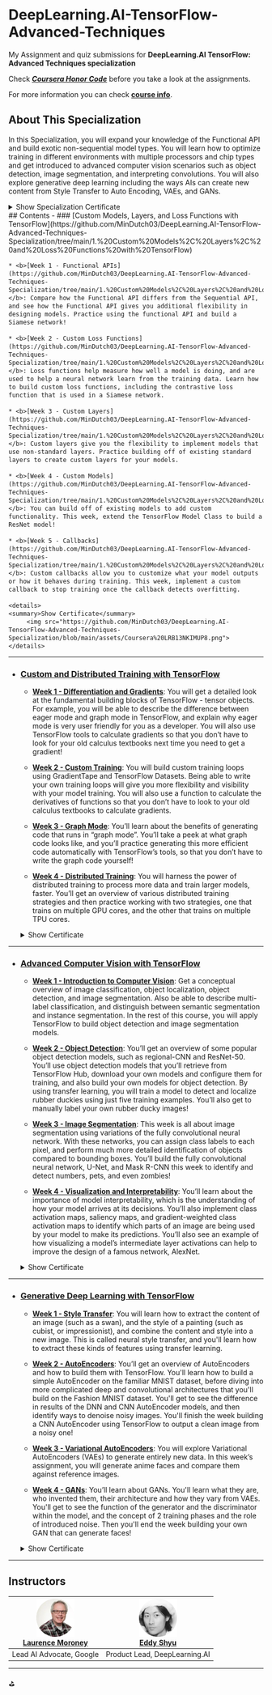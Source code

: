 # DeepLearning.AI-TensorFlow-Advanced-Techniques
My Assignment and quiz submissions for **DeepLearning.AI TensorFlow: Advanced Techniques specialization**

Check **<i>[Coursera Honor Code](https://www.coursera.support/s/article/209818863-Coursera-Honor-Code?language=en_US)</i>** before you take a look at the assignments.

For more information you can check **[course info](https://www.deeplearning.ai/courses/tensorflow-advanced-techniques-specialization/)**.

## About This Specialization
  In this Specialization, you will expand your knowledge of the Functional API and build exotic non-sequential model types. You will learn how to optimize training in different environments with multiple processors and chip types and get introduced to advanced computer vision scenarios such as object detection, image segmentation, and interpreting convolutions. You will also explore generative deep learning including the ways AIs can create new content from Style Transfer to Auto Encoding, VAEs, and GANs.

<details>
  <summary>Show Specialization Certificate</summary>
       <img src="https://github.com/MinDutch03/DeepLearning.AI-TensorFlow-Advanced-Techniques-Specialization/blob/main/assets/Coursera%20TJK6JDAWWJ2M.png">
  </details>
## Contents
  - ### [Custom Models, Layers, and Loss Functions with TensorFlow](https://github.com/MinDutch03/DeepLearning.AI-TensorFlow-Advanced-Techniques-Specialization/tree/main/1.%20Custom%20Models%2C%20Layers%2C%20and%20Loss%20Functions%20with%20TensorFlow)
    
    * <b>[Week 1 - Functional APIs](https://github.com/MinDutch03/DeepLearning.AI-TensorFlow-Advanced-Techniques-Specialization/tree/main/1.%20Custom%20Models%2C%20Layers%2C%20and%20Loss%20Functions%20with%20TensorFlow/1.%20Functional%20APIs)</b>: Compare how the Functional API differs from the Sequential API, and see how the Functional API gives you additional flexibility in designing models. Practice using the functional API and build a Siamese network!
      
    * <b>[Week 2 - Custom Loss Functions](https://github.com/MinDutch03/DeepLearning.AI-TensorFlow-Advanced-Techniques-Specialization/tree/main/1.%20Custom%20Models%2C%20Layers%2C%20and%20Loss%20Functions%20with%20TensorFlow/2.%20Custom%20Loss%20Functions)</b>: Loss functions help measure how well a model is doing, and are used to help a neural network learn from the training data. Learn how to build custom loss functions, including the contrastive loss function that is used in a Siamese network.
      
    * <b>[Week 3 - Custom Layers](https://github.com/MinDutch03/DeepLearning.AI-TensorFlow-Advanced-Techniques-Specialization/tree/main/1.%20Custom%20Models%2C%20Layers%2C%20and%20Loss%20Functions%20with%20TensorFlow/3.%20Custom%20Layers)</b>: Custom layers give you the flexibility to implement models that use non-standard layers. Practice building off of existing standard layers to create custom layers for your models.
   
    * <b>[Week 4 - Custom Models](https://github.com/MinDutch03/DeepLearning.AI-TensorFlow-Advanced-Techniques-Specialization/tree/main/1.%20Custom%20Models%2C%20Layers%2C%20and%20Loss%20Functions%20with%20TensorFlow/4.%20Custom%20Models)</b>: You can build off of existing models to add custom functionality. This week, extend the TensorFlow Model Class to build a ResNet model!
   
    * <b>[Week 5 - Callbacks](https://github.com/MinDutch03/DeepLearning.AI-TensorFlow-Advanced-Techniques-Specialization/tree/main/1.%20Custom%20Models%2C%20Layers%2C%20and%20Loss%20Functions%20with%20TensorFlow/5.%20Callbacks)</b>: Custom callbacks allow you to customize what your model outputs or how it behaves during training. This week, implement a custom callback to stop training once the callback detects overfitting.
   
    <details>
    <summary>Show Certificate</summary>
         <img src="https://github.com/MinDutch03/DeepLearning.AI-TensorFlow-Advanced-Techniques-Specialization/blob/main/assets/Coursera%20LRB13NKIMUP8.png">
    </details>
    
---

  - ### [Custom and Distributed Training with TensorFlow](https://github.com/MinDutch03/DeepLearning.AI-TensorFlow-Advanced-Techniques-Specialization/tree/main/2.%20Custom%20and%20Distributed%20Training%20with%20TensorFlow)
    
    * <b>[Week 1 - Differentiation and Gradients](https://github.com/MinDutch03/DeepLearning.AI-TensorFlow-Advanced-Techniques-Specialization/tree/main/2.%20Custom%20and%20Distributed%20Training%20with%20TensorFlow/1.%20Differentiation%20and%20Gradients)</b>: You will get a detailed look at the fundamental building blocks of TensorFlow - tensor objects. For example, you will be able to describe the difference between eager mode and graph mode in TensorFlow, and explain why eager mode is very user friendly for you as a developer. You will also use TensorFlow tools to calculate gradients so that you don’t have to look for your old calculus textbooks next time you need to get a gradient!
   
    * <b>[Week 2 - Custom Training](https://github.com/MinDutch03/DeepLearning.AI-TensorFlow-Advanced-Techniques-Specialization/tree/main/2.%20Custom%20and%20Distributed%20Training%20with%20TensorFlow/2.%20Custom%20Training)</b>: You will build custom training loops using GradientTape and TensorFlow Datasets. Being able to write your own training loops will give you more flexibility and visibility with your model training. You will also use a function to calculate the derivatives of functions so that you don’t have to look to your old calculus textbooks to calculate gradients.
   
    * <b>[Week 3 - Graph Mode](https://github.com/MinDutch03/DeepLearning.AI-TensorFlow-Advanced-Techniques-Specialization/tree/main/2.%20Custom%20and%20Distributed%20Training%20with%20TensorFlow/3.%20Graph%20Mode)</b>: You’ll learn about the benefits of generating code that runs in “graph mode”. You’ll take a peek at what graph code looks like, and you’ll practice generating this more efficient code automatically with TensorFlow’s tools, so that you don’t have to write the graph code yourself!
   
    * <b>[Week 4 - Distributed Training](https://github.com/MinDutch03/DeepLearning.AI-TensorFlow-Advanced-Techniques-Specialization/tree/main/2.%20Custom%20and%20Distributed%20Training%20with%20TensorFlow/4.%20Distributed%20Training)</b>: You will harness the power of distributed training to process more data and train larger models, faster. You’ll get an overview of various distributed training strategies and then practice working with two strategies, one that trains on multiple GPU cores, and the other that trains on multiple TPU cores.
   
    <details>
    <summary>Show Certificate</summary>
         <img src="https://github.com/MinDutch03/DeepLearning.AI-TensorFlow-Advanced-Techniques-Specialization/blob/main/assets/Coursera%20O2KZ09PVRR95.png">
    </details>
    
---

  - ### [Advanced Computer Vision with TensorFlow](https://github.com/MinDutch03/DeepLearning.AI-TensorFlow-Advanced-Techniques-Specialization/tree/main/3.%20Advanced%20Computer%20Vision%20with%20TensorFlow)
      * <b>[Week 1 - Introduction to Computer Vision](https://github.com/MinDutch03/DeepLearning.AI-TensorFlow-Advanced-Techniques-Specialization/tree/main/3.%20Advanced%20Computer%20Vision%20with%20TensorFlow/1.%20Introduction%20to%20Computer%20Vision)</b>: Get a conceptual overview of image classification, object localization, object detection, and image segmentation. Also be able to describe multi-label classification, and distinguish between semantic segmentation and instance segmentation. In the rest of this course, you will apply TensorFlow to build object detection and image segmentation models.
   
      * <b>[Week 2 - Object Detection](https://github.com/MinDutch03/DeepLearning.AI-TensorFlow-Advanced-Techniques-Specialization/tree/main/3.%20Advanced%20Computer%20Vision%20with%20TensorFlow/2.%20Object%20Detection)</b>: You’ll get an overview of some popular object detection models, such as regional-CNN and ResNet-50. You’ll use object detection models that you’ll retrieve from TensorFlow Hub, download your own models and configure them for training, and also build your own models for object detection. By using transfer learning, you will train a model to detect and localize rubber duckies using just five training examples. You’ll also get to manually label your own rubber ducky images!
   
      * <b>[Week 3 - Image Segmentation](https://github.com/MinDutch03/DeepLearning.AI-TensorFlow-Advanced-Techniques-Specialization/tree/main/3.%20Advanced%20Computer%20Vision%20with%20TensorFlow/3.%20Image%20Segmentation)</b>: This week is all about image segmentation using variations of the fully convolutional neural network. With these networks, you can assign class labels to each pixel, and perform much more detailed identification of objects compared to bounding boxes. You’ll build the fully convolutional neural network, U-Net, and Mask R-CNN this week to identify and detect numbers, pets, and even zombies!
   
      * <b>[Week 4 - Visualization and Interpretability](https://github.com/MinDutch03/DeepLearning.AI-TensorFlow-Advanced-Techniques-Specialization/tree/main/3.%20Advanced%20Computer%20Vision%20with%20TensorFlow/4.%20Visualization%20and%20Interpretability)</b>: You’ll learn about the importance of model interpretability, which is the understanding of how your model arrives at its decisions. You’ll also implement class activation maps, saliency maps, and gradient-weighted class activation maps to identify which parts of an image are being used by your model to make its predictions. You’ll also see an example of how visualizing a model’s intermediate layer activations can help to improve the design of a famous network, AlexNet.
        
    <details>
    <summary>Show Certificate</summary>
         <img src="https://github.com/MinDutch03/DeepLearning.AI-TensorFlow-Advanced-Techniques-Specialization/blob/main/assets/Coursera%20ENSNNHUNP5O3.png">
    </details>
    
---

  - ### [Generative Deep Learning with TensorFlow](https://github.com/MinDutch03/DeepLearning.AI-TensorFlow-Advanced-Techniques-Specialization/tree/main/4.%20Generative%20Deep%20Learning%20with%20TensorFlow)
    * <b>[Week 1 - Style Transfer](https://github.com/MinDutch03/DeepLearning.AI-TensorFlow-Advanced-Techniques-Specialization/tree/main/4.%20Generative%20Deep%20Learning%20with%20TensorFlow/1.%20Style%20Transfer)</b>: You will learn how to extract the content of an image (such as a swan), and the style of a painting (such as cubist, or impressionist), and combine the content and style into a new image. This is called neural style transfer, and you'll learn how to extract these kinds of features using transfer learning.
   
    * <b>[Week 2 - AutoEncoders](https://github.com/MinDutch03/DeepLearning.AI-TensorFlow-Advanced-Techniques-Specialization/tree/main/4.%20Generative%20Deep%20Learning%20with%20TensorFlow/2.%20AutoEncoders)</b>: You’ll get an overview of AutoEncoders and how to build them with TensorFlow. You'll learn how to build a simple AutoEncoder on the familiar MNIST dataset, before diving into more complicated deep and convolutional architectures that you'll build on the Fashion MNIST dataset. You'll get to see the difference in results of the DNN and CNN AutoEncoder models, and then identify ways to denoise noisy images. You'll finish the week building a CNN AutoEncoder using TensorFlow to output a clean image from a noisy one!
   
    * <b>[Week 3 - Variational AutoEncoders](https://github.com/MinDutch03/DeepLearning.AI-TensorFlow-Advanced-Techniques-Specialization/tree/main/4.%20Generative%20Deep%20Learning%20with%20TensorFlow/3.%20Variational%20AutoEncoders)</b>: You will explore Variational AutoEncoders (VAEs) to generate entirely new data. In this week’s assignment, you will generate anime faces and compare them against reference images.
   
    * <b>[Week 4 - GANs](https://github.com/MinDutch03/DeepLearning.AI-TensorFlow-Advanced-Techniques-Specialization/tree/main/4.%20Generative%20Deep%20Learning%20with%20TensorFlow/4.%20GANs)</b>: You’ll learn about GANs. You'll learn what they are, who invented them, their architecture and how they vary from VAEs. You'll get to see the function of the generator and the discriminator within the model, and the concept of 2 training phases and the role of introduced noise. Then you'll end the week building your own GAN that can generate faces!
   
    <details>
    <summary>Show Certificate</summary>
         <img src="https://github.com/MinDutch03/DeepLearning.AI-TensorFlow-Advanced-Techniques-Specialization/blob/main/assets/Coursera%20KX23XQ2UNM3G.png">
    </details>
---


## Instructors

  | [<img src="https://github.com/MinDutch03/DeepLearning.AI-TensorFlow-Advanced-Techniques-Specialization/blob/main/assets/300086489-188b1561-c55f-4df3-9a36-0b54ce7b9e1c.png" width="75px" height="75px">](https://www.linkedin.com/in/laurence-moroney/) <br> [Laurence Moroney](https://www.linkedin.com/in/laurence-moroney/) | [<img src="https://github.com/MinDutch03/DeepLearning.AI-TensorFlow-Advanced-Techniques-Specialization/blob/main/assets/300085058-5c34946f-f8e1-4716-8304-693064daa23a.png" width="75px" height="75px">](https://www.linkedin.com/in/eddy-shyu/) <br> [Eddy Shyu](https://www.linkedin.com/in/eddy-shyu/) |
| --- | --- |
| Lead AI Advocate, Google | Product Lead, DeepLearning.AI |





---
⛳
